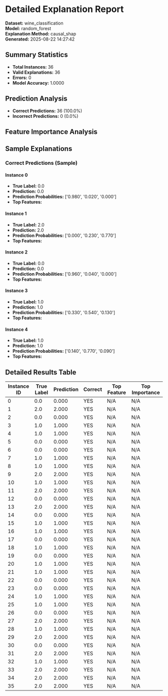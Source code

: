# Detailed Explanation Report

**Dataset:** wine_classification  
**Model:** random_forest  
**Explanation Method:** causal_shap  
**Generated:** 2025-08-22 14:27:42  

## Summary Statistics

- **Total Instances:** 36
- **Valid Explanations:** 36
- **Errors:** 0
- **Model Accuracy:** 1.0000

## Prediction Analysis

- **Correct Predictions:** 36 (100.0%)
- **Incorrect Predictions:** 0 (0.0%)

## Feature Importance Analysis

## Sample Explanations

### Correct Predictions (Sample)

#### Instance 0

- **True Label:** 0.0
- **Prediction:** 0.0
- **Prediction Probabilities:** ['0.980', '0.020', '0.000']
- **Top Features:**

#### Instance 1

- **True Label:** 2.0
- **Prediction:** 2.0
- **Prediction Probabilities:** ['0.000', '0.230', '0.770']
- **Top Features:**

#### Instance 2

- **True Label:** 0.0
- **Prediction:** 0.0
- **Prediction Probabilities:** ['0.960', '0.040', '0.000']
- **Top Features:**

#### Instance 3

- **True Label:** 1.0
- **Prediction:** 1.0
- **Prediction Probabilities:** ['0.330', '0.540', '0.130']
- **Top Features:**

#### Instance 4

- **True Label:** 1.0
- **Prediction:** 1.0
- **Prediction Probabilities:** ['0.140', '0.770', '0.090']
- **Top Features:**

## Detailed Results Table

| Instance ID | True Label | Prediction | Correct | Top Feature | Top Importance |
|-------------|------------|------------|---------|-------------|----------------|
| 0 | 0.0 | 0.000 | YES | N/A | N/A |
| 1 | 2.0 | 2.000 | YES | N/A | N/A |
| 2 | 0.0 | 0.000 | YES | N/A | N/A |
| 3 | 1.0 | 1.000 | YES | N/A | N/A |
| 4 | 1.0 | 1.000 | YES | N/A | N/A |
| 5 | 0.0 | 0.000 | YES | N/A | N/A |
| 6 | 0.0 | 0.000 | YES | N/A | N/A |
| 7 | 1.0 | 1.000 | YES | N/A | N/A |
| 8 | 1.0 | 1.000 | YES | N/A | N/A |
| 9 | 2.0 | 2.000 | YES | N/A | N/A |
| 10 | 1.0 | 1.000 | YES | N/A | N/A |
| 11 | 2.0 | 2.000 | YES | N/A | N/A |
| 12 | 0.0 | 0.000 | YES | N/A | N/A |
| 13 | 2.0 | 2.000 | YES | N/A | N/A |
| 14 | 0.0 | 0.000 | YES | N/A | N/A |
| 15 | 1.0 | 1.000 | YES | N/A | N/A |
| 16 | 1.0 | 1.000 | YES | N/A | N/A |
| 17 | 0.0 | 0.000 | YES | N/A | N/A |
| 18 | 1.0 | 1.000 | YES | N/A | N/A |
| 19 | 0.0 | 0.000 | YES | N/A | N/A |
| 20 | 1.0 | 1.000 | YES | N/A | N/A |
| 21 | 1.0 | 1.000 | YES | N/A | N/A |
| 22 | 0.0 | 0.000 | YES | N/A | N/A |
| 23 | 0.0 | 0.000 | YES | N/A | N/A |
| 24 | 1.0 | 1.000 | YES | N/A | N/A |
| 25 | 1.0 | 1.000 | YES | N/A | N/A |
| 26 | 0.0 | 0.000 | YES | N/A | N/A |
| 27 | 2.0 | 2.000 | YES | N/A | N/A |
| 28 | 1.0 | 1.000 | YES | N/A | N/A |
| 29 | 2.0 | 2.000 | YES | N/A | N/A |
| 30 | 0.0 | 0.000 | YES | N/A | N/A |
| 31 | 2.0 | 2.000 | YES | N/A | N/A |
| 32 | 1.0 | 1.000 | YES | N/A | N/A |
| 33 | 2.0 | 2.000 | YES | N/A | N/A |
| 34 | 2.0 | 2.000 | YES | N/A | N/A |
| 35 | 2.0 | 2.000 | YES | N/A | N/A |
